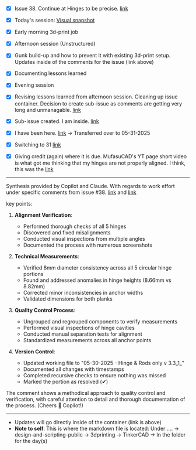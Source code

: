 - [x] Issue 38. Continue at Hinges to be precise. [link](https://github.com/Shangrila-VHP/shangrila-vhp/issues/38)

- [x] Today's session: [Visual snapshot](https://github.com/Shangrila-VHP/shangrila-vhp/tree/main/img/2025/05-2025/05-30-2025%20-%20Progress)
- [x] Early morning 3d-print job
- [x] Afternoon session (Unstructured)
- [x] Gunk build-up and how to prevent it with existing 3d-print setup. Updates inside of the comments for the issue (link above)
- [x] Documenting lessons learned
- [x] Evening session
- [x] Revising lessons learned from afternoon session. Cleaning up issue container. Decision to create sub-issue as comments are getting very long and unmanagable. [link](https://github.com/Shangrila-VHP/shangrila-vhp/issues/38#issuecomment-2923880643)
- [x] Sub-issue created. I am inside. [link](https://github.com/Shangrila-VHP/shangrila-vhp/issues/50)
- [x] I have been here. [link](https://github.com/Shangrila-VHP/shangrila-vhp/issues/38#issuecomment-2924062663) -> Transferred over to 05-31-2025
- [x] Switching to 31 [link](https://github.com/Shangrila-VHP/shangrila-vhp/blob/main/design-and-scripting-public/3dprinting/TinkerCAD/Training%2005-31-2025.md)

- [x] Giving credit (again) where it is due. MufasuCAD's YT page short video is what got me thinking that my hinges are not properly aligned. I think, this was the [link](https://youtu.be/XfNWRoRIbVE?feature=shared)

---

Synthesis provided by Copilot and Claude. With regards to work effort under specific comments from issue #38. [link](https://github.com/Shangrila-VHP/shangrila-vhp/issues/38#issuecomment-2924062663) and [link](https://github.com/Shangrila-VHP/shangrila-vhp/issues/38#issuecomment-2923880643)

key points:

1. **Alignment Verification**:
   - Performed thorough checks of all 5 hinges
   - Discovered and fixed misalignments
   - Conducted visual inspections from multiple angles
   - Documented the process with numerous screenshots

2. **Technical Measurements**:
   - Verified 8mm diameter consistency across all 5 circular hinge portions
   - Found and addressed anomalies in hinge heights (8.66mm vs 8.82mm)
   - Corrected minor inconsistencies in anchor widths
   - Validated dimensions for both planks

3. **Quality Control Process**:
   - Ungrouped and regrouped components to verify measurements
   - Performed visual inspections of hinge cavities
   - Conducted manual separation tests for alignment
   - Standardized measurements across all anchor points

4. **Version Control**:
   - Updated working file to "05-30-2025 - Hinge & Rods only v 3.3_1_"
   - Documented all changes with timestamps
   - Completed recursive checks to ensure nothing was missed
   - Marked the portion as resolved (✔)

The comment shows a methodical approach to quality control and verification, with careful attention to detail and thorough documentation of the process. (Cheers :beer: Copilot!)

---
-  Updates will go directly inside of the container (link is above)
- **Note to self**: This is where the markdown file is located: Under ....  -> design-and-scripting-public -> 3dprinting -> TinkerCAD -> In the folder for the day(s)
